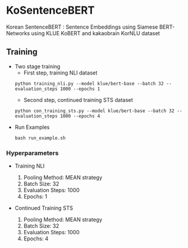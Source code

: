 # KoSentenceBERT
Korean SentenceBERT : Sentence Embeddings using Siamese BERT-Networks using KLUE KoBERT and kakaobrain KorNLU dataset

## Training
- Two stage training
    - First step, training NLI dataset
    ```
    python training_nli.py --model klue/bert-base --batch 32 --evaluation_steps 1000 --epochs 1
    ```
    - Second step, continued training STS dataset
    ```
    python con_training_sts.py --model klue/bert-base --batch 32 --evaluation_steps 1000 --epochs 4
    ```
- Run Examples
  ```
  bash run_example.sh
  ```
### Hyperparameters
- Training NLI
  1. Pooling Method: MEAN strategy
  2. Batch Size: 32
  3. Evaluation Steps: 1000
  4. Epochs: 1
  
- Continued Training STS
  1. Pooling Method: MEAN strategy
  2. Batch Size: 32
  3. Evaluation Steps: 1000
  4. Epochs: 4

